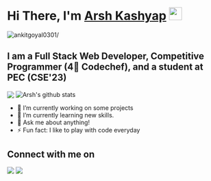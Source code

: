 # Hi There, I'm <a href="https://ankitgoyal0301.github.io/My-Portfolio/">Arsh Kashyap</a> <img src="https://raw.githubusercontent.com/iampavangandhi/iampavangandhi/master/gifs/Hi.gif" width="30px">
<p align="left"> <img src=https://komarev.com/ghpvc/?username=Arsh-Kashyap&color=blue alt=ankitgoyal0301/></p>

## I am a Full Stack Web Developer, Competitive Programmer (4🌟 Codechef), and a student at PEC (CSE'23)

<!--
**Arsh-Kashyap/Arsh-Kashyap** is a ✨ _special_ ✨ repository because its `README.md` (this file) appears on your GitHub profile.-->
<img align="center" src="https://github-readme-stats.vercel.app/api?color=blue&username=Arsh-Kashyap&count_private=true&show_icons=true&theme=algolia">
 <img align="center" src="https://github-readme-stats.vercel.app/api/top-langs/?username=Arsh-Kashyap&hide=html&show_icons=true&&theme=algolia" alt="Arsh's github stats"/>

- 🔭 I’m currently working on some projects
- 🌱 I’m currently learning new skills.
- 💬 Ask me about anything!
- ⚡ Fun fact: I like to play with code everyday

## Connect with me on
<a href="https://www.linkedin.com/in/arsh-kashyap/"><img src="https://img.icons8.com/fluent/48/000000/linkedin.png" style="max-width:100%;"></a> <a href="https://github.com/Arsh-Kashyap"><img src="https://img.icons8.com/fluent/48/000000/github.png" style="max-width:100%;"></a>
